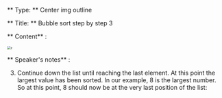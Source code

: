 ** Type: **  Center img outline

** Title: **  Bubble sort step by step 3


** Content** :

   <img src="https://i.imgur.com/iLhCWoY.png" alt="z" style="zoom:50%;" />


** Speaker's notes** :


3. Continue down the list until reaching the last element. At this point the largest value has been sorted. In our example, 8 is the largest number. So at this point, 8 should now be at the very last position of the list: